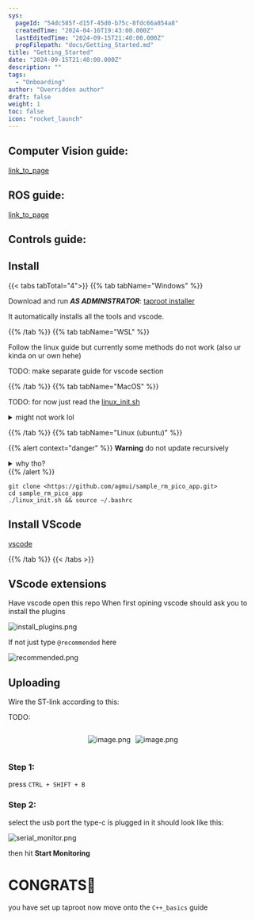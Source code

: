 ```yaml
---
sys:
  pageId: "54dc585f-d15f-45d0-b75c-8fdc66a854a8"
  createdTime: "2024-04-16T19:43:00.000Z"
  lastEditedTime: "2024-09-15T21:40:00.000Z"
  propFilepath: "docs/Getting_Started.md"
title: "Getting_Started"
date: "2024-09-15T21:40:00.000Z"
description: ""
tags:
  - "Onboarding"
author: "Overridden author"
draft: false
weight: 1
toc: false
icon: "rocket_launch"
---
```


## Computer Vision guide:

[link_to_page](86d45bc0-388b-4d26-8848-44f255f73d0e)

## ROS guide:

[link_to_page](3c76c1de-ec8f-46d6-8b0a-294005edc2d5)

## Controls guide:

## Install

{{< tabs tabTotal="4">}}
{{% tab tabName="Windows" %}}

Download and run _**AS ADMINISTRATOR**_: [taproot installer](https://github.com/Thornbots/TeachingFreshies/releases/tag/1.0)

It automatically installs all the tools and vscode.

{{% /tab %}}
{{% tab tabName="WSL" %}}

Follow the linux guide but currently some methods do not work (also ur kinda on ur own hehe)

TODO: make separate guide for vscode section

{{% /tab %}}
{{% tab tabName="MacOS" %}}

TODO: for now just read the [linux_init.sh](https://github.com/agmui/sample_rm_pico_app/blob/main/linux_init.sh)

<details>
<summary>might not work lol</summary>

`brew install libusb pkg-config`

Next install: [vscode](https://code.visualstudio.com/Download)

</details>

{{% /tab %}}
{{% tab tabName="Linux (ubuntu)" %}}

{{% alert context="danger" %}}
**Warning** do not update recursively
<details>
<summary>why tho?</summary>
There are some submodules that may go on for a while (like tinyusb) and I highly
recommend you don't need to get them.
If you want to see what submodules I update just look in `linux_init.sh`
</details>
{{% /alert %}}

```shell
git clone <https://github.com/agmui/sample_rm_pico_app.git>
cd sample_rm_pico_app
./linux_init.sh && source ~/.bashrc
```

## Install VScode

[vscode](https://code.visualstudio.com/Download)

{{% /tab %}}
{{< /tabs >}}

## VScode extensions

Have vscode open this repo
When first opining vscode should ask you to install the plugins

![install_plugins.png](https://prod-files-secure.s3.us-west-2.amazonaws.com/d518164a-d88e-44d1-a4ee-3adb3bd8bce0/89bd30f0-1825-4e77-867b-0a41ce370880/install_plugins.png?X-Amz-Algorithm=AWS4-HMAC-SHA256&X-Amz-Content-Sha256=UNSIGNED-PAYLOAD&X-Amz-Credential=ASIAZI2LB4667Z5PRBMG%2F20250215%2Fus-west-2%2Fs3%2Faws4_request&X-Amz-Date=20250215T140152Z&X-Amz-Expires=3600&X-Amz-Security-Token=IQoJb3JpZ2luX2VjEB0aCXVzLXdlc3QtMiJHMEUCIBwdjgP33GDuq0xzPSGiNB5r9LWyWHbpro5kM5%2B4NTeGAiEAlc8%2F0l%2BXTvw9Ac33AgQh1iFF94k3IPSXtvZpqVjDz88q%2FwMIRhAAGgw2Mzc0MjMxODM4MDUiDGo8RoqW0Z4Hv%2FrZzSrcA3gocKvnLPUF%2F1rPJd7H6IUeOX72kRX61LpoUddAS%2FcP9BXt4BF7meNhO5VX7V4XW9LAknW8UPYs59A7txXu5Z6hywyKlE4JDEb8cOgrqF%2FlmwXouu69bwrfMIn%2FDTJKVvCo94HVKWzfSMaoaYGtAVU6VtR99o%2FkOhyt7WxvUHnksWBmnQ9E%2BawiGUh9JLPsbbebOFWdytqZSVuX6m4LSZTBsxzHGP5tCP8f5hMdsrFH9z0mwSpPMIuH3b97J4PldVrz6Ufyx3SDBk0Jt9H9nq4DnZfygmhUgB3dqf9Kb4Zsb6aEKxjNfteUnAbdMQMHWi1ZQuJHpynor6tOpa5VeU%2FlehzRqi1ofnzID50BDJw5lV2KXI7XAR2RkIFakKNQ75wtbqjyfRwGgE4VmoeXEBobAXnwGLEs9L%2F10j9ACOeSdY8OxbJeSGd19Vpl0dPdrvesOkFeSnbY862FWXRO5EyW1go7JVqPsx1L%2F3th10C4BpswyI3%2F93dmZPziAeft25KuOLXa%2BSr9YyHAl4LDwkGgSTg%2BR4bRYWHvj2IGr7Ca%2BtG7yw4byyDSZSmswOmokjgrwFyTUCQn4LybFSJoYToHP268pJ0mcWexM2kd5skdr%2FBDNMbU1pWgd34tMIWhwr0GOqUBFc4h7cDUy0LXgtne2jvsyvzptg9%2B%2BSq6aLUSlkJfBjNXMn04%2B3%2BI8IZj6brMJ8inkoaMbV2ENZraVldLbQyQvJwJ667MDUxrvD2pzmevy%2Bt3fU4IyZxLjsbzfYUQLch7OUKUIh8bE9cFsTmMSytC5%2FPY0tH6oFvc8zNIiQFzIqhwm7P6FJ%2FP3bLmh3FXkCFnCNl4JuwRhAmmzuvDszdb00Dcp1hZ&X-Amz-Signature=684740d6833e74e9cc5dd05bb63a4c2ca077e81a75c0e9c4d21c635bf8777287&X-Amz-SignedHeaders=host&x-id=GetObject)

If not just type `@recommended` here  

![recommended.png](https://prod-files-secure.s3.us-west-2.amazonaws.com/d518164a-d88e-44d1-a4ee-3adb3bd8bce0/61e661e9-5d85-4dfc-be0d-8d2097a5e793/recommended.png?X-Amz-Algorithm=AWS4-HMAC-SHA256&X-Amz-Content-Sha256=UNSIGNED-PAYLOAD&X-Amz-Credential=ASIAZI2LB4667Z5PRBMG%2F20250215%2Fus-west-2%2Fs3%2Faws4_request&X-Amz-Date=20250215T140152Z&X-Amz-Expires=3600&X-Amz-Security-Token=IQoJb3JpZ2luX2VjEB0aCXVzLXdlc3QtMiJHMEUCIBwdjgP33GDuq0xzPSGiNB5r9LWyWHbpro5kM5%2B4NTeGAiEAlc8%2F0l%2BXTvw9Ac33AgQh1iFF94k3IPSXtvZpqVjDz88q%2FwMIRhAAGgw2Mzc0MjMxODM4MDUiDGo8RoqW0Z4Hv%2FrZzSrcA3gocKvnLPUF%2F1rPJd7H6IUeOX72kRX61LpoUddAS%2FcP9BXt4BF7meNhO5VX7V4XW9LAknW8UPYs59A7txXu5Z6hywyKlE4JDEb8cOgrqF%2FlmwXouu69bwrfMIn%2FDTJKVvCo94HVKWzfSMaoaYGtAVU6VtR99o%2FkOhyt7WxvUHnksWBmnQ9E%2BawiGUh9JLPsbbebOFWdytqZSVuX6m4LSZTBsxzHGP5tCP8f5hMdsrFH9z0mwSpPMIuH3b97J4PldVrz6Ufyx3SDBk0Jt9H9nq4DnZfygmhUgB3dqf9Kb4Zsb6aEKxjNfteUnAbdMQMHWi1ZQuJHpynor6tOpa5VeU%2FlehzRqi1ofnzID50BDJw5lV2KXI7XAR2RkIFakKNQ75wtbqjyfRwGgE4VmoeXEBobAXnwGLEs9L%2F10j9ACOeSdY8OxbJeSGd19Vpl0dPdrvesOkFeSnbY862FWXRO5EyW1go7JVqPsx1L%2F3th10C4BpswyI3%2F93dmZPziAeft25KuOLXa%2BSr9YyHAl4LDwkGgSTg%2BR4bRYWHvj2IGr7Ca%2BtG7yw4byyDSZSmswOmokjgrwFyTUCQn4LybFSJoYToHP268pJ0mcWexM2kd5skdr%2FBDNMbU1pWgd34tMIWhwr0GOqUBFc4h7cDUy0LXgtne2jvsyvzptg9%2B%2BSq6aLUSlkJfBjNXMn04%2B3%2BI8IZj6brMJ8inkoaMbV2ENZraVldLbQyQvJwJ667MDUxrvD2pzmevy%2Bt3fU4IyZxLjsbzfYUQLch7OUKUIh8bE9cFsTmMSytC5%2FPY0tH6oFvc8zNIiQFzIqhwm7P6FJ%2FP3bLmh3FXkCFnCNl4JuwRhAmmzuvDszdb00Dcp1hZ&X-Amz-Signature=445195aac9c9dad60701951464e840eef1315f8992dc17d6223adc084c8573e8&X-Amz-SignedHeaders=host&x-id=GetObject)

## Uploading

Wire the ST-link according to this:

TODO:

<div style="display: flex;flex-direction: row; column-gap:10px; max-width: 630px;justify-content: center;">
<div>

![image.png](https://prod-files-secure.s3.us-west-2.amazonaws.com/d518164a-d88e-44d1-a4ee-3adb3bd8bce0/210ecb78-1116-4d7b-b9b7-2292f66fa2c2/image.png?X-Amz-Algorithm=AWS4-HMAC-SHA256&X-Amz-Content-Sha256=UNSIGNED-PAYLOAD&X-Amz-Credential=ASIAZI2LB466XLM2EDAR%2F20250215%2Fus-west-2%2Fs3%2Faws4_request&X-Amz-Date=20250215T140154Z&X-Amz-Expires=3600&X-Amz-Security-Token=IQoJb3JpZ2luX2VjEBsaCXVzLXdlc3QtMiJHMEUCICzqbmHmEoERez3ClLHxA5Dle5Wdq8WNRtpCBzzHJaC%2FAiEAr6nlqJ5f0uooPQfpqwIKEQkgtcWYqdSyZvdDcVwGI%2Fcq%2FwMIRBAAGgw2Mzc0MjMxODM4MDUiDNbVuEnV8QT5wJUPiyrcA4cqZ9Pw6%2BLprSFv%2FNq6w6l0cgSqSou6Nu16LzLij2qs4eiYKPG1ShzbvzguTrM2C04aglscod%2FL838NJYF7pNJdGKEnk5M6VCAEjRXc%2ByAfC4YfzsAvMUGO0FBjoZUN2%2FDoiD7wfZl6CGVJjmJx%2F7Wll56SrQLMcdgbPeEfc94%2FhS59xaBdtezpuB6XyNg1q%2F3XVpw3PmIyrv2dxAcCazC%2BWE1Rx8zvUpuu4R9YZz3ikbsljP9iP%2BKI0mUUuFgHqxHoMIyI1T0TI%2BfW4rUqwOHk6iN5CqNpnAiXe0Y%2FXWW%2F56JVbme%2B38Hf8P6VFk2fH%2Bhzle2zk6pTfvuxEZJ2LoIxQujB5wb%2BrpikvTMODzleZRuhDXdnpFZQFM09GZ%2F2OvvQ5w3dAD9CgUVh0h%2BhY2USwmJqCZw0J6Q3ZrufaYPtR5r%2FYxns8718vII2FIvZ6MrUm40MMm9FgsCy6r6%2FY3qiu0Y9Oud9cnQayxtTzQu5izxa59MotcbE6laYXy3s4tIkn03LrHhkvniThX2zRBCQZD8fLYcCEHW0nhGaE08mCR%2FDHeijCEunTSCHJS4GR9nOjbOahPEs64LIxPN8PIxOmU0cyLh10R%2FxuJzTaM5X5aDs7GJ%2FnSDPkgWoMN%2Fswb0GOqUB2JKyTXuvAwB3E%2Bl8oPDa9tn6rwYl%2BVpS8humA3f5nNphQUEB3RAlAuGvLX4wbz2%2BMBOMCSCrBn%2FPKFxp%2Ba9D90r4iqidXGiO9vYoYj1x5kunqDprrs%2B6aBP8Ek2e8rL4BLKyfzb8nPpnOHLF88%2FtAvCXFFwNn9whXCwn6lPM8sdlxbaHzRFFUx47YcrLDUQXkvgxkqS5qZX0zRUUxg3tOI5FJAHY&X-Amz-Signature=c4a12392040fe99bf61443fe684295e7c4dc2719b8f78c7664488210818904a9&X-Amz-SignedHeaders=host&x-id=GetObject)

</div>
<div>

![image.png](https://prod-files-secure.s3.us-west-2.amazonaws.com/d518164a-d88e-44d1-a4ee-3adb3bd8bce0/33a0fd0f-8ca6-4a86-8e09-26e95ded1fff/image.png?X-Amz-Algorithm=AWS4-HMAC-SHA256&X-Amz-Content-Sha256=UNSIGNED-PAYLOAD&X-Amz-Credential=ASIAZI2LB4665JIT5D5B%2F20250215%2Fus-west-2%2Fs3%2Faws4_request&X-Amz-Date=20250215T140154Z&X-Amz-Expires=3600&X-Amz-Security-Token=IQoJb3JpZ2luX2VjEBsaCXVzLXdlc3QtMiJHMEUCIBYroeCKMmRWOAK0%2Bvp11Grr5OSWwziy%2BMiAUb%2FNMFSnAiEAq73oIh26y6ZfphV8pmvGj1CXf%2Bg59JlAqpBGCjQarrkq%2FwMIRBAAGgw2Mzc0MjMxODM4MDUiDDezThrYcn%2FfXizqPyrcAz9MMyfeTdAjo6E%2FJkl4LwsOEidVxq1zWEB54A3%2BvGTXwTpbjNuV98%2FJYpKdv8O9UpzBQ%2BIHS6ctbXaka7kPiRZxQVpMFV7xkD2A8jQJCc4%2BNIT95lBv93eFf7DLY5hX38YGrW%2BK%2B%2F9DluoP%2B6FhXWG%2F4BfHuei3a1dECiGoHMwVPeim0WbooYL6Zbmmhd3%2Fbip8vpJF9eV%2FU5g7IscdsE6SIYmAYAtkKqwb8rWCLs%2FJtWxaXBAkw%2BN8dPxOGCDLiT3S62Oeid8PP9WQCF3Fa2CwVVJALK29biXGDlyJ36VSecP40YJTHXiVxgl3HmMcAyb5bXKZOJciJyoVQQJK3OTK%2FsDqOqJW2o8UYeG%2Fuz1PDnDz8Gib0pD%2BNTA%2BDCqxwcKZWTT2z5a3yx%2FdYBZ2FHiOpUfpN1s7%2F5gR5P8eJWAfSaxNnFhO0MNCXkj7v1YzlAMTw8jTrkXKWMbNUtU6aqxQBZpxeFl%2FRHysWfVNygpCGJRXURPcZcW79ytOjpPBB12xXy8aLkM9hnYWTFtMNA2CIYaQQ2HV8s5oUED4hrQGajVOJNshUTAH%2FKUAn7%2FrfD2te6nQWzFvJJRUfbdeL36WMj%2B2cZ0o7%2FiYrP0o06BpoS70PHWmFmAmbJ2oMNfswb0GOqUB%2FYqzTiRddZXlQFtQ9icXKcQetzvINVGKSm2KkcW3a4VbOxKqbaVK0SOk3SSDIBFfAzkqevRq4ZKEn51st9%2FoLq7rAAEqsk2fXgKN6X57xU3wxGO5l%2Bvk%2B5iTj%2B0WaUB2ZHW8HmxbR3F6OHc9gWdZOXYF7IyNCZ90x%2FrU3eSZv1F%2BQgNJbU8V2J4ReFZGUBaPcuLM56aXcy7pvO8ZuZ3V2q6HWIol&X-Amz-Signature=27ba317700a041ef73683389083efb60c84370129a1cab9ec37627e72ce7ccaf&X-Amz-SignedHeaders=host&x-id=GetObject)

</div>
</div>

### Step 1:

press `CTRL + SHIFT + B`

### Step 2:

select the usb port the type-c is plugged in it should look like this:

![serial_monitor.png](https://prod-files-secure.s3.us-west-2.amazonaws.com/d518164a-d88e-44d1-a4ee-3adb3bd8bce0/f03f4774-05d4-4393-b6a0-d5efb6d315ab/serial_monitor.png?X-Amz-Algorithm=AWS4-HMAC-SHA256&X-Amz-Content-Sha256=UNSIGNED-PAYLOAD&X-Amz-Credential=ASIAZI2LB4667Z5PRBMG%2F20250215%2Fus-west-2%2Fs3%2Faws4_request&X-Amz-Date=20250215T140152Z&X-Amz-Expires=3600&X-Amz-Security-Token=IQoJb3JpZ2luX2VjEB0aCXVzLXdlc3QtMiJHMEUCIBwdjgP33GDuq0xzPSGiNB5r9LWyWHbpro5kM5%2B4NTeGAiEAlc8%2F0l%2BXTvw9Ac33AgQh1iFF94k3IPSXtvZpqVjDz88q%2FwMIRhAAGgw2Mzc0MjMxODM4MDUiDGo8RoqW0Z4Hv%2FrZzSrcA3gocKvnLPUF%2F1rPJd7H6IUeOX72kRX61LpoUddAS%2FcP9BXt4BF7meNhO5VX7V4XW9LAknW8UPYs59A7txXu5Z6hywyKlE4JDEb8cOgrqF%2FlmwXouu69bwrfMIn%2FDTJKVvCo94HVKWzfSMaoaYGtAVU6VtR99o%2FkOhyt7WxvUHnksWBmnQ9E%2BawiGUh9JLPsbbebOFWdytqZSVuX6m4LSZTBsxzHGP5tCP8f5hMdsrFH9z0mwSpPMIuH3b97J4PldVrz6Ufyx3SDBk0Jt9H9nq4DnZfygmhUgB3dqf9Kb4Zsb6aEKxjNfteUnAbdMQMHWi1ZQuJHpynor6tOpa5VeU%2FlehzRqi1ofnzID50BDJw5lV2KXI7XAR2RkIFakKNQ75wtbqjyfRwGgE4VmoeXEBobAXnwGLEs9L%2F10j9ACOeSdY8OxbJeSGd19Vpl0dPdrvesOkFeSnbY862FWXRO5EyW1go7JVqPsx1L%2F3th10C4BpswyI3%2F93dmZPziAeft25KuOLXa%2BSr9YyHAl4LDwkGgSTg%2BR4bRYWHvj2IGr7Ca%2BtG7yw4byyDSZSmswOmokjgrwFyTUCQn4LybFSJoYToHP268pJ0mcWexM2kd5skdr%2FBDNMbU1pWgd34tMIWhwr0GOqUBFc4h7cDUy0LXgtne2jvsyvzptg9%2B%2BSq6aLUSlkJfBjNXMn04%2B3%2BI8IZj6brMJ8inkoaMbV2ENZraVldLbQyQvJwJ667MDUxrvD2pzmevy%2Bt3fU4IyZxLjsbzfYUQLch7OUKUIh8bE9cFsTmMSytC5%2FPY0tH6oFvc8zNIiQFzIqhwm7P6FJ%2FP3bLmh3FXkCFnCNl4JuwRhAmmzuvDszdb00Dcp1hZ&X-Amz-Signature=33dbdf6bdc8b4c2fcde5467fedc2da05928ccc6e6f1a137fa859ff22eb871236&X-Amz-SignedHeaders=host&x-id=GetObject)

then hit **Start Monitoring**

# CONGRATS🎉

you have set up taproot now move onto the `C++_basics` guide
